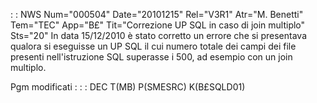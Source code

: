  :  : NWS Num="000504" Date="20101215" Rel="V3R1" Atr="M. Benetti" Tem="TEC" App="B£" Tit="Correzione UP SQL in caso di join multiplo" Sts="20"
In data 15/12/2010 è stato corretto un errore che si presentava qualora si eseguisse un UP SQL il cui numero totale dei campi dei file presenti nell'istruzione SQL superasse i 500, ad esempio con un join multiplo.

Pgm modificati : 
 :  : DEC T(MB) P(SMESRC) K(B£SQLD01)
